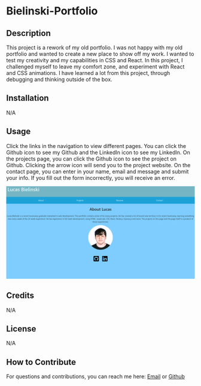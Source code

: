 # Bielinski-Portfolio

## Description

This project is a rework of my old portfolio. I was not happy with my old portfolio and wanted to create a new place to show off my work. I wanted to test my creativity and my capabilities in CSS and React. In this project, I challenged myself to leave my comfort zone, and experiment with React and CSS animations. I have learned a lot from this project, through debugging and thinking outside of the box.

## Installation

N/A

## Usage

Click the links in the navigation to view different pages. You can click the Github icon to see my Github and the LinkedIn icon to see my LinkedIn. On the projects page, you can click the Github icon to see the project on Github. Clicking the arrow icon will send you to the project website. On the contact page, you can enter in your name, email and message and submit your info. If you fill out the form incorrectly, you will receive an error.

![image of project](./src/images/projectimg.png)

## Credits

N/A

## License

N/A

## How to Contribute

For questions and contributions, you can reach me here:
[Email](mailto:bielinskilucas@gmail.com)
or
[Github](https://github.com/LucasBielinski)

